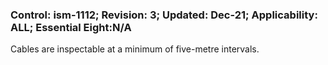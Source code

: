 ### Control: ism-1112; Revision: 3; Updated: Dec-21; Applicability: ALL; Essential Eight:N/A
<p>Cables are inspectable at a minimum of five-metre intervals.</p>